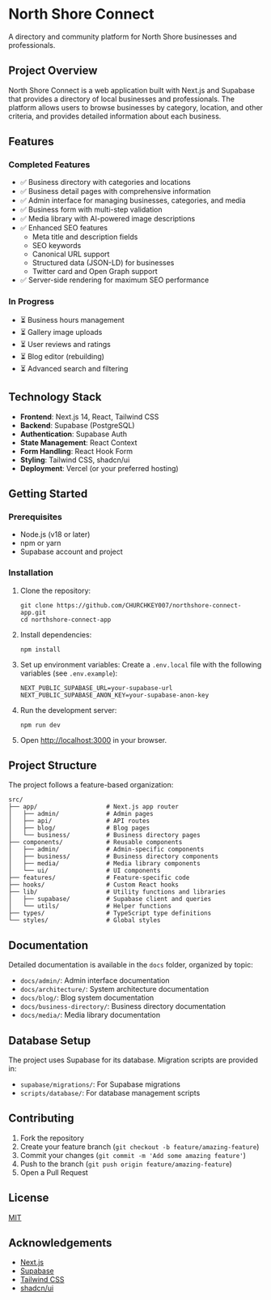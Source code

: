 # North Shore Connect

A directory and community platform for North Shore businesses and professionals.

## Project Overview

North Shore Connect is a web application built with Next.js and Supabase that provides a directory of local businesses and professionals. The platform allows users to browse businesses by category, location, and other criteria, and provides detailed information about each business.

## Features

### Completed Features

- ✅ Business directory with categories and locations
- ✅ Business detail pages with comprehensive information
- ✅ Admin interface for managing businesses, categories, and media
- ✅ Business form with multi-step validation
- ✅ Media library with AI-powered image descriptions
- ✅ Enhanced SEO features
  - Meta title and description fields
  - SEO keywords
  - Canonical URL support
  - Structured data (JSON-LD) for businesses
  - Twitter card and Open Graph support
- ✅ Server-side rendering for maximum SEO performance

### In Progress

- ⏳ Business hours management
- ⏳ Gallery image uploads
- ⏳ User reviews and ratings
- ⏳ Blog editor (rebuilding)
- ⏳ Advanced search and filtering

## Technology Stack

- **Frontend**: Next.js 14, React, Tailwind CSS
- **Backend**: Supabase (PostgreSQL)
- **Authentication**: Supabase Auth
- **State Management**: React Context
- **Form Handling**: React Hook Form
- **Styling**: Tailwind CSS, shadcn/ui
- **Deployment**: Vercel (or your preferred hosting)

## Getting Started

### Prerequisites

- Node.js (v18 or later)
- npm or yarn
- Supabase account and project

### Installation

1. Clone the repository:
   ```
   git clone https://github.com/CHURCHKEY007/northshore-connect-app.git
   cd northshore-connect-app
   ```

2. Install dependencies:
   ```
   npm install
   ```

3. Set up environment variables:
   Create a `.env.local` file with the following variables (see `.env.example`):
   ```
   NEXT_PUBLIC_SUPABASE_URL=your-supabase-url
   NEXT_PUBLIC_SUPABASE_ANON_KEY=your-supabase-anon-key
   ```

4. Run the development server:
   ```
   npm run dev
   ```

5. Open [http://localhost:3000](http://localhost:3000) in your browser.

## Project Structure

The project follows a feature-based organization:

```
src/
├── app/                   # Next.js app router
│   ├── admin/             # Admin pages
│   ├── api/               # API routes
│   ├── blog/              # Blog pages
│   └── business/          # Business directory pages
├── components/            # Reusable components
│   ├── admin/             # Admin-specific components
│   ├── business/          # Business directory components  
│   ├── media/             # Media library components
│   └── ui/                # UI components
├── features/              # Feature-specific code
├── hooks/                 # Custom React hooks
├── lib/                   # Utility functions and libraries
│   ├── supabase/          # Supabase client and queries
│   └── utils/             # Helper functions
├── types/                 # TypeScript type definitions
└── styles/                # Global styles
```

## Documentation

Detailed documentation is available in the `docs` folder, organized by topic:

- `docs/admin/`: Admin interface documentation
- `docs/architecture/`: System architecture documentation
- `docs/blog/`: Blog system documentation
- `docs/business-directory/`: Business directory documentation
- `docs/media/`: Media library documentation

## Database Setup

The project uses Supabase for its database. Migration scripts are provided in:

- `supabase/migrations/`: For Supabase migrations
- `scripts/database/`: For database management scripts

## Contributing

1. Fork the repository
2. Create your feature branch (`git checkout -b feature/amazing-feature`)
3. Commit your changes (`git commit -m 'Add some amazing feature'`)
4. Push to the branch (`git push origin feature/amazing-feature`)
5. Open a Pull Request

## License

[MIT](LICENSE)

## Acknowledgements

- [Next.js](https://nextjs.org/)
- [Supabase](https://supabase.io/)
- [Tailwind CSS](https://tailwindcss.com/)
- [shadcn/ui](https://ui.shadcn.com/)